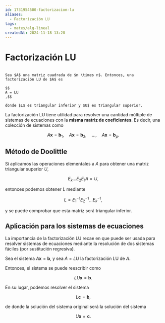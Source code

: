 ```yaml
---
id: 1731954500-factorizacion-lu
aliases:
  - Factorización LU
tags:
  - mates/alg-lineal
createdAt: 2024-11-18 13:28
---
```


# Factorización LU

```ad-definition

Sea $A$ una matriz cuadrada de $n \times n$. Entonces, una factorización LU de $A$ es

$$
A = LU
,$$

donde $L$ es triangular inferior y $U$ es triangular superior.

```

La factorización LU tiene utilidad para resolver una cantidad múltiple de sistemas de ecuaciones con la **misma matriz de coeficientes**. Es decir, una colección de sistemas como

$$
A\mathbf{x} = \mathbf{b}_1, \quad A\mathbf{x} = \mathbf{b}_2, \quad \ldots, \quad A\mathbf{x} = \mathbf{b}_p
.$$

## Método de Doolittle

Si aplicamos las operaciones elementales a $A$ para obtener una matriz triangular superior $U$,

$$
E_k \ldots E_2 E_1A = U
,$$

entonces podemos obtener $L$ mediante

$$
L = E_1^{-1}E_2^{-1}\ldots E_k^{-1}
,$$

y se puede comprobar que esta matriz será triangular inferior.

## Aplicación para los sistemas de ecuaciones

La importancia de la factorización LU recae en que puede ser usada para resolver sistemas de ecuaciones mediante la resolución de dos sistemas fáciles (por sustitución regresiva).

Sea el sistema $A\mathbf{x} = \mathbf{b}$, y sea $A = LU$ la factorización LU de $A$.

Entonces, el sistema se puede reescribir como

$$
LU\mathbf{x} = \mathbf{b}
.$$

En su lugar, podemos resolver el sistema

$$
L\mathbf{c} = \mathbf{b}
,$$

de donde la solución del sistema original será la solución del sistema

$$
U\mathbf{x} = \mathbf{c}
.$$
